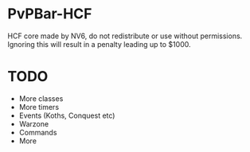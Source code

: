 # PvPBar-HCF
HCF core made by NV6, do not redistribute or use without permissions. Ignoring this will result in a penalty leading up to $1000.

# TODO
* More classes
* More timers
* Events (Koths, Conquest etc)
* Warzone
* Commands
* More
